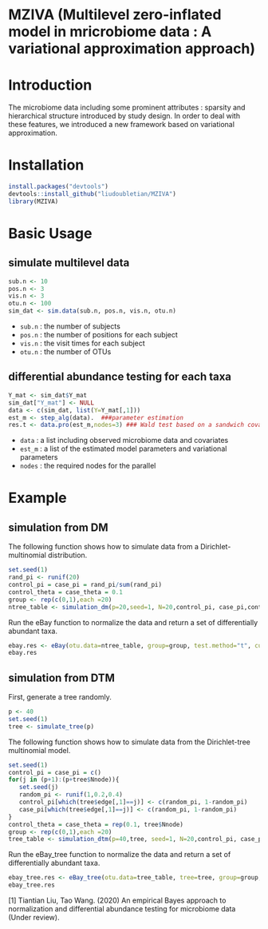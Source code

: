 # MZIVA (Multilevel zero-inflated model in mricrobiome data : A variational approximation approach)

# Introduction
The microbiome data including some prominent attributes : sparsity and hierarchical structure introduced by study design. In order to deal with these features, we introduced a new framework based on variational approximation. 

# Installation
```r
install.packages("devtools")  
devtools::install_github("liudoubletian/MZIVA")  
library(MZIVA)  
```
# Basic Usage
## simulate multilevel data
```r
sub.n <- 10
pos.n <- 3
vis.n <- 3
otu.n <- 100
sim_dat <- sim.data(sub.n, pos.n, vis.n, otu.n)
```
* `sub.n` : the number of subjects
* `pos.n` : the number of positions for each subject
* `vis.n` : the visit times for each subject
* `otu.n` : the number of OTUs


 

## differential abundance testing for each taxa
```r
Y_mat <- sim_dat$Y_mat
sim_dat["Y_mat"] <- NULL
data <- c(sim_dat, list(Y=Y_mat[,1]))
est_m <- step_alg(data).  ###parameter estimation
res.t <- data.pro(est_m,nodes=3) ### Wald test based on a sandwich covariance structure
```
* `data` : a list including observed microbiome data and covariates
* `est_m` : a list of the estimated model parameters and variational parameters
* `nodes` : the required nodes for the parallel 

# Example
## simulation from DM
The following function shows how to simulate data from a Dirichlet-multinomial distribution.  
```r
set.seed(1)  
rand_pi <- runif(20)   
control_pi = case_pi = rand_pi/sum(rand_pi)   
control_theta = case_theta = 0.1  
group <- rep(c(0,1),each =20)  
ntree_table <- simulation_dm(p=20,seed=1, N=20,control_pi, case_pi,control_theta,case_theta)  
```

Run the eBay function to normalize the data and return a set of differentially abundant taxa.

```r
ebay.res <- eBay(otu.data=ntree_table, group=group, test.method="t", cutf=0.05,adj.m="BH")  
ebay.res  
```
## simulation from DTM
First, generate a tree randomly.
```r
p <- 40
set.seed(1)
tree <- simulate_tree(p)
```

The following function shows how to simulate data from the Dirichlet-tree multinomial model.
```r
set.seed(1)    
control_pi = case_pi = c()
for(j in (p+1):(p+tree$Nnode)){
   set.seed(j)
   random_pi <- runif(1,0.2,0.4)
   control_pi[which(tree$edge[,1]==j)] <- c(random_pi, 1-random_pi)
   case_pi[which(tree$edge[,1]==j)] <- c(random_pi, 1-random_pi)
}
control_theta = case_theta = rep(0.1, tree$Nnode) 
group <- rep(c(0,1),each =20)  
tree_table <- simulation_dtm(p=40,tree, seed=1, N=20,control_pi, case_pi,control_theta,case_theta)  
```
Run the eBay_tree function to normalize the data and return a set of differentially abundant taxa.
```r
ebay_tree.res <- eBay_tree(otu.data=tree_table, tree=tree, group=group, test.method="t", cutf=0.05,adj.m="BH")  
ebay_tree.res  
```

[1] Tiantian Liu, Tao Wang. (2020) An empirical Bayes approach to normalization and differential abundance testing for microbiome data (Under review).



